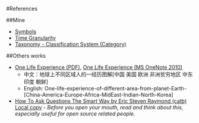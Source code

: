 <!DOCTYPE html PUBLIC "-//W3C//DTD XHTML 1.0 Transitional//EN" "http://www.w3.org/TR/xhtml1/DTD/xhtml1-transitional.dtd">
<?xml version="1.0" encoding="utf-8"?>
<html xmlns="http://www.w3.org/1999/xhtml" xml:lang="en" lang="en">
<head><meta charset='utf-8'><meta name="viewport" content="width=device-width, initial-scale=1.0, maximum-scale=1.0">
  <title>References</title>
<link id="MainCSS" type="text/css" rel="stylesheet" href="../static/stylesheets/main.css"/><script type="text/javascript" src=""></script></head><body>



#References

##Mine
* [Symbols](./symbols.html)
* [Time Granularity](./time-granularity.html)
* [Taxonomy - Classification System (Category)](./taxonomy.html)

##Others works
* [One Life Experience (PDF)][one-life.pdf], [One Life Experience (MS OneNote 2010)][one-life.one]
  * 中文：地球上不同区域人的一经历图解[中国 美国 欧洲 非洲贫穷地区 中东 印度 朝鲜]
  * English: One-life-experience-of-different-area-from-planet-Earth-[China-America-Europe-Africa-MidEast-Indian-North-Korea]
* [How To Ask Questions The Smart Way by Eric Steven Raymond (catb)](http://www.catb.org/esr/faqs/smart-questions.html) [Local copy](../files/documents/how-to-ask-questions-the-smart-way.htm) - _Before you open your mouth, read and think about this, especially useful for open source related people._

<!-- Ref -->

[one-life.pdf]: ../files/documents/One-life-experience-of-different-area-from-planet-Earth-(China-America-Europe-Africa-MidEast-Indian-North-Korea).pdf "地球上不同区域人的一经历图解[中国 美国 欧洲 非洲贫穷地区 中东 印度 朝鲜]"
[one-life.one]: ../files/documents/One-life-experience-of-different-area-from-planet-Earth-(China-America-Europe-Africa-MidEast-Indian-North-Korea)-v2010.one "地球上不同区域人的一经历图解[中国 美国 欧洲 非洲贫穷地区 中东 印度 朝鲜]"



</body></html>
